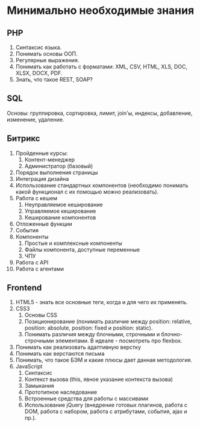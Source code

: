 # Минимально необходимые знания
## PHP
1. Синтаксис языка.
1. Понимать основы ООП.
1. Регулярные выражения.
1. Понимать как работать с форматами: XML, CSV, HTML, XLS, DOC, XLSX, DOCX, PDF.
1. Знать, что такое REST, SOAP?

## SQL
Основы: группировка, сортировка, лимит, join'ы, индексы, добавление, изменение, удаление.

## Битрикс
1. Пройденные курсы:
    1. Контент-менеджер
    1. Администратор (базовый)
1. Порядок выполнения страницы
1. Интеграция дизайна
1. Использование стандартных компонентов (необходимо понимать какой функционал с их помощью можно реализовать).
1. Работа с кешем
    1. Неуправляемое кеширование
    1. Управляемое кеширование
    1. Кеширование компонентов
1. Отложенные функции
1. События
1. Компоненты
    1. Простые и комплексные компоненты
    1. Файлы компонента, доступные переменные
    1. ЧПУ
1. Работа с API
1. Работа с агентами

## Frontend
1. HTML5 - знать все основные теги, когда и для чего их применять.
1. CSS3
    1. Основы CSS
    1. Позиционирование (понимать различие между position: relative, position: absolute, position: fixed и position: static).
    1. Понимать различия между блочными, строчными и блочно-строчными элементами. В идеале - посмотреть про flexbox.
1. Понимать как реализовать адаптивную верстку
1. Понимать как верстаются письма
1. Понимать, что такое БЭМ и какие плюсы дает данная методология.
1. JavaScript
    1. Синтаксис
    1. Контекст вызова (this, явное указание контекста вызова)
    1. Замыкания
    1. Прототипное наследование
    1. Встроенные средства для работы с массивами
    1. Использование jQuery (внедрение готовых плагинов, работа с DOM, работа с набором, работа с атрибутами, события, ajax и пр.).

